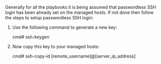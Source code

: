 Generally for all the playbooks it is being assumed that passwordless SSH login has been already set on the managed hosts.
If not done then follow the steps to setup passwordless SSH login:
  1. Use the following command to generate a new key:
      
      cmd# ssh-keygen
  2. Now copy this key to your managed hosts:
      
      cmd# ssh-copy-id [remote_username]@[server_ip_address]
